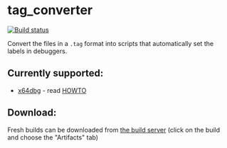 # tag_converter
[![Build status](https://ci.appveyor.com/api/projects/status/f5kckoebkq0cuw9l?svg=true)](https://ci.appveyor.com/project/hasherezade/tag-converter)

Convert the files in a `.tag` format into scripts that automatically set the labels in debuggers.

Currently supported:
-
+ [x64dbg](https://x64dbg.com) - read [HOWTO](https://github.com/hasherezade/tag_converter/wiki/Loading-tags-into-x64dbg)

Download:
-
Fresh builds can be downloaded from [the build server](https://ci.appveyor.com/project/hasherezade/tag-converter) (click on the build and choose the "Artifacts" tab)
